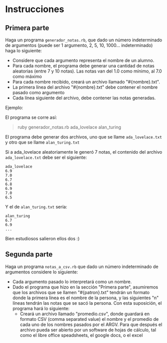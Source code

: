 # Instrucciones

## Primera parte

Haga un programa `generador_notas.rb`, que dado un número indeterminado de argumentos
(puede ser 1 argumento, 2, 5, 10, 1000... indeterminado) haga lo siguiente:

- Considere que cada argumento representa el nombre de un alumno.
- Para cada nombre, el programa debe generar una cantidad de notas aleatorias (entre 7 y 10 notas). Las notas van del 1.0 como mínimo, al 7.0 como máximo
- Para cada nombre recibido, creará un archivo llamado "#{nombre}.txt".
- La primera línea del archivo "#{nombre}.txt" debe contener el nombre pasado como argumento
- Cada línea siguiente del archivo, debe contener las notas generadas.

Ejemplo:

El programa se corre así:

> ruby generador_notas.rb ada_lovelace alan_turing

El programa debe generar dos archivos, uno que se llame `ada_lovelace.txt` y otro que se llame `alan_turing.txt`

Si a ada_lovelace aleatoriamente le generó 7 notas, el contenido del archivo `ada_lovelace.txt` debe ser el siguiente:
```
ada_lovelace
6.9
7.0
6.7
6.8
6.9
7.0
6.5
```
Y el de `alan_turing.txt` sería:
```
alan_turing
6.7
6.9
...
```

Bien estudiosos salieron ellos dos :)

## Segunda parte

Haga un programa `notas_a_csv.rb` que dado un número indeterminado de argumentos considere lo siguiente:

- Cada argumento pasado lo interpretará como un nombre.
- Dado el programa que hizo en la sección "Primera parte", asumiremos que los archivos que se llamen
  "#{patron}.txt" tendrán un formato donde la primera línea es el nombre de la persona, y las siguientes
  "n" líneas tendrán las notas que se sacó la persona. Con esta suposición, el programa hará lo siguiente:
  - Creará un archivo llamado "promedio.csv", donde guardará en formato CSV (comma separated value) el nombre
    y el promedio de cada uno de los nombres pasados por el ARGV. Para que después el archivo pueda ser abierto
    por un software de hojas de cálculo, tal como el libre office speadsheets, el google docs, o el excel
